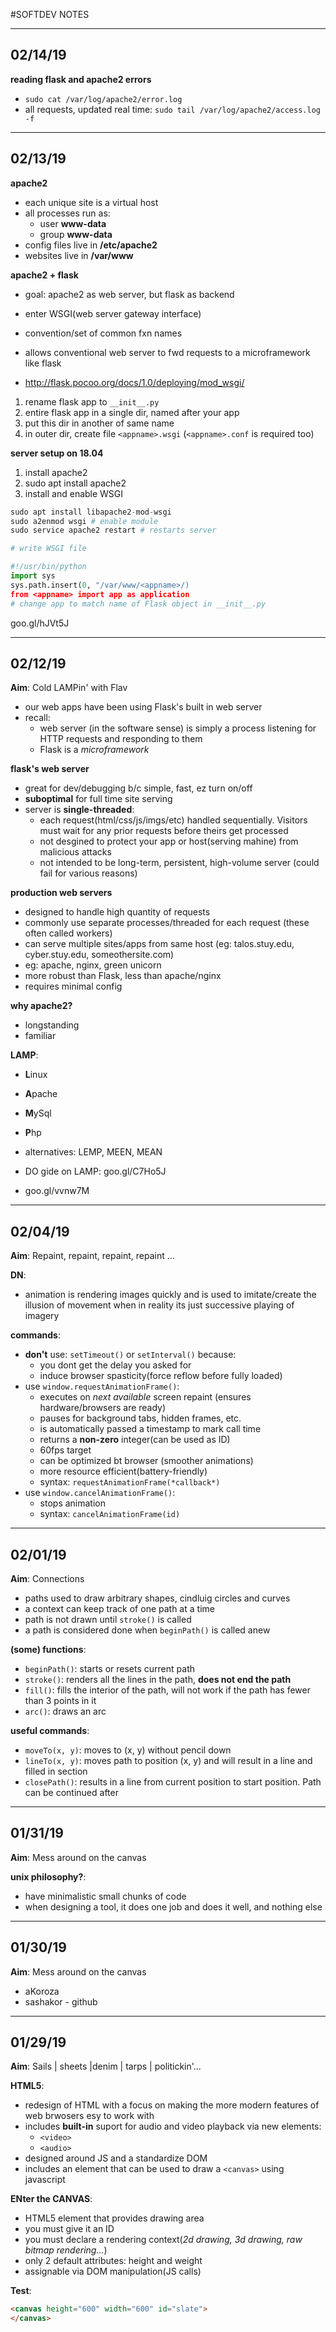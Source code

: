 #SOFTDEV NOTES

-----

## 02/14/19

**reading flask and apache2 errors**
* `sudo cat /var/log/apache2/error.log`
* all requests, updated real time: `sudo tail /var/log/apache2/access.log -f`

-----

## 02/13/19

**apache2**
* each unique site is a virtual host
* all processes run as:
    * user **www-data**
    * group **www-data**
* config files live in **/etc/apache2**
* websites live in **/var/www**

**apache2 + flask**
* goal: apache2 as web server, but flask as backend

* enter WSGI(web server gateway interface)
* convention/set of common fxn names
* allows conventional web server to fwd requests to a microframework like flask
* http://flask.pocoo.org/docs/1.0/deploying/mod_wsgi/

1) rename flask app to `__init__.py`
2) entire flask app in a single dir, named after your app
3) put this dir in another of same name
4) in outer dir, create file `<appname>.wsgi` (`<appname>.conf` is required too)

**server setup on 18.04**
1) install apache2
2) sudo apt install apache2
3) install and enable WSGI

```python
sudo apt install libapache2-mod-wsgi
sudo a2enmod wsgi # enable module
sudo service apache2 restart # restarts server

# write WSGI file

#!/usr/bin/python
import sys
sys.path.insert(0, "/var/www/<appname>/)
from <appname> import app as application
# change app to match name of Flask object in __init__.py
```
goo.gl/hJVt5J

-----

## 02/12/19

**Aim**: Cold LAMPin' with Flav

* our web apps have been using Flask's built in web server
* recall: 
    * web server (in the software sense) is simply a process listening for HTTP requests and responding to them
    * Flask is a *microframework*

**flask's web server**
* great for dev/debugging b/c simple, fast, ez turn on/off
* **suboptimal** for full time site serving
* server is **single-threaded**:
    * each request(html/css/js/imgs/etc) handled sequentially. Visitors must wait for any prior requests before theirs get processed
    * not desgined to protect your app or host(serving mahine) from malicious attacks
    * not intended to be long-term, persistent, high-volume server (could fail for various reasons)

**production web servers**
* designed to handle high quantity of requests
* commonly use separate processes/threaded for each request (these often called workers)
* can serve multiple sites/apps from same host (eg: talos.stuy.edu, cyber.stuy.edu, someothersite.com)
* eg: apache, nginx, green unicorn
* more robust than Flask, less than apache/nginx
* requires minimal config

**why apache2?**
* longstanding
* familiar
  
**LAMP**:
* **L**inux
* **A**pache
* **M**ySql
* **P**hp
* alternatives: LEMP, MEEN, MEAN

* DO gide on LAMP: goo.gl/C7Ho5J
* goo.gl/vvnw7M

-----

## 02/04/19

**Aim**: Repaint, repaint, repaint, repaint ...

**DN**:
* animation is rendering images quickly and is used to imitate/create the illusion of movement when in reality its just successive playing of imagery

**commands**:
* **don't** use: ```setTimeout()``` or ```setInterval()``` because:
	* you dont get the delay you asked for
	* induce browser spasticity(force reflow before fully loaded)
* use ```window.requestAnimationFrame()```:
	* executes on *next available* screen repaint (ensures hardware/browsers are ready)
	* pauses for background tabs, hidden frames, etc.
	* is automatically passed a timestamp to mark call time
	* returns a **non-zero** integer(can be used as ID)
	* 60fps target
	* can be optimized bt browser (smoother animations)
	* more resource efficient(battery-friendly)
	* syntax: ```requestAnimationFrame(*callback*)```
* use ```window.cancelAnimationFrame()```:
	* stops animation
	* syntax: ```cancelAnimationFrame(id)```

-----

## 02/01/19

**Aim**: Connections

* paths used to draw arbitrary shapes, cindluig circles and curves
* a context can keep track of one path at a time
* path is not drawn until ```stroke()``` is called
* a path is considered done when ```beginPath()``` is called anew

**(some) functions**:
* ```beginPath()```: starts or resets current path
* ```stroke()```: renders all the lines in the path, **does not end the path**
* ```fill()```: fills the interior of the path, will not work if the path has fewer than 3 points in it
* ```arc()```: draws an arc

**useful commands**:
* ```moveTo(x, y)```: moves to (x, y) without pencil down
* ```lineTo(x, y)```: moves path to position (x, y) and will result in a line and filled in section
* ```closePath()```: results in a line from current position to start position. Path can be continued after

-----

## 01/31/19

**Aim**: Mess around on the canvas

**unix philosophy?**:
* have minimalistic small chunks of code
* when designing a tool, it does one job and does it well, and nothing else

-----

## 01/30/19

**Aim**: Mess around on the canvas

* aKoroza
* sashakor - github

-----

## 01/29/19

**Aim**: Sails | sheets |denim | tarps | politickin'...

**HTML5**:
* redesign of HTML with a focus on making the more modern features of web brwosers esy to work with
* includes **built-in** suport for audio and video playback via new elements:
	* ```<video>```
	* ```<audio>```
* designed around JS and a standardize DOM
* includes an element that can be used to draw a ```<canvas>``` using javascript

**ENter the CANVAS**:
* HTML5 element that provides drawing area
* you must give it an ID
* you must declare a rendering context(*2d drawing, 3d drawing, raw bitmap rendering...*)
* only 2 default attributes: height and weight
* assignable via DOM manipulation(JS calls)

**Test**:
```html
<canvas height="600" width="600" id="slate">
</canvas>
```
